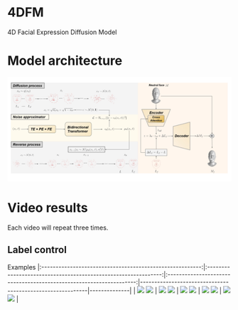 # 4DFM
4D Facial Expression Diffusion Model

# Model architecture


<img  src="model.jpg"  />

# Video results
Each video will repeat three times.

## Label control

Examples
|:--------------------------------------------------------:|:--------------------------------------------------------------:|:-------------------------------------------------------------------:|-----------------------------------------------------------|--------------|
| <img src="visuals/angry.gif#gh-light-mode-only" height="270" /> <img src="visuals/eyebrow.gif#gh-dark-mode-only" height="270" /> | <img src="visuals/mouth_extreme.gif#gh-light-mode-only" height="270" /> <img src="visuals/disgust.gif#gh-dark-mode-only" height="270" /> | <img src="visuals/mouth_open.gif#gh-light-mode-only" height="270" /> <img src="visuals/high_knee_running_neg.gif#gh-dark-mode-only" height="270" /> | <img src="visuals/bending.gif#gh-light-mode-only" height="270" /> <img src="visuals/bending_neg.gif#gh-dark-mode-only" height="270" /> | <img src="visuals/knee_raising.gif#gh-light-mode-only" height="270" /> <img src="visuals/knee_raising_neg.gif#gh-dark-mode-only" height="270" />             |

